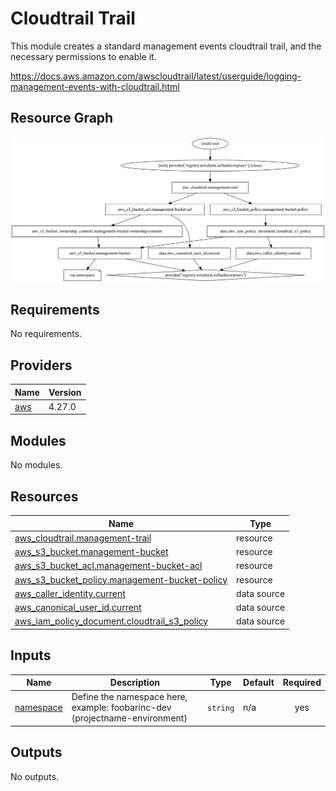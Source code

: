 # Cloudtrail Trail

This module creates a standard management events cloudtrail trail, and the necessary permissions to enable it.

https://docs.aws.amazon.com/awscloudtrail/latest/userguide/logging-management-events-with-cloudtrail.html

## Resource Graph

<img src="./graph.svg">

<!-- BEGIN_TF_DOCS -->

## Requirements

No requirements.

## Providers

| Name                                             | Version |
| ------------------------------------------------ | ------- |
| <a name="provider_aws"></a> [aws](#provider_aws) | 4.27.0  |

## Modules

No modules.

## Resources

| Name                                                                                                                                               | Type        |
| -------------------------------------------------------------------------------------------------------------------------------------------------- | ----------- |
| [aws_cloudtrail.management-trail](https://registry.terraform.io/providers/hashicorp/aws/latest/docs/resources/cloudtrail)                          | resource    |
| [aws_s3_bucket.management-bucket](https://registry.terraform.io/providers/hashicorp/aws/latest/docs/resources/s3_bucket)                           | resource    |
| [aws_s3_bucket_acl.management-bucket-acl](https://registry.terraform.io/providers/hashicorp/aws/latest/docs/resources/s3_bucket_acl)               | resource    |
| [aws_s3_bucket_policy.management-bucket-policy](https://registry.terraform.io/providers/hashicorp/aws/latest/docs/resources/s3_bucket_policy)      | resource    |
| [aws_caller_identity.current](https://registry.terraform.io/providers/hashicorp/aws/latest/docs/data-sources/caller_identity)                      | data source |
| [aws_canonical_user_id.current](https://registry.terraform.io/providers/hashicorp/aws/latest/docs/data-sources/canonical_user_id)                  | data source |
| [aws_iam_policy_document.cloudtrail_s3_policy](https://registry.terraform.io/providers/hashicorp/aws/latest/docs/data-sources/iam_policy_document) | data source |

## Inputs

| Name                                                         | Description                                                                 | Type     | Default | Required |
| ------------------------------------------------------------ | --------------------------------------------------------------------------- | -------- | ------- | :------: |
| <a name="input_namespace"></a> [namespace](#input_namespace) | Define the namespace here, example: foobarinc-dev (projectname-environment) | `string` | n/a     |   yes    |

## Outputs

No outputs.

<!-- END_TF_DOCS -->
